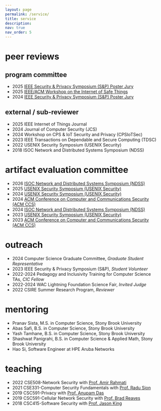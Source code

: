 ```yaml
---
layout: page
permalink: /service/
title: service
description:
nav: true
nav_order: 5
---
```


# peer reviews

## program committee
+ 2025 [IEEE Security & Privacy Symposium (S&P) Poster Jury](https://sp2025.ieee-security.org/cfposters.html)
+ 2025 [IEEE/ACM Workshop on the Internet of Safe Things](https://safethings25.ieee-security.org/#organization)
+ 2024 [IEEE Security & Privacy Symposium (S&P) Poster Jury](https://www.ieee-security.org/TC/SP2024/cfposters.html)


## external / sub-reviewer

+ 2025 IEEE Internet of Things Journal
+ 2024 Journal of Computer Security (JCS)
+ 2024 Workshop on CPS & IoT Security and Privacy (CPSIoTSec)
+ 2023 IEEE Transactions on Dependable and Secure Computing (TDSC)
+ 2022 USENIX Security Symposium (USENIX Security)
+ 2018 ISOC Network and Distributed Systems Symposium (NDSS)

# artifact evaluation committee

+ 2026 [ISOC Network and Distributed Systems Symposium (NDSS)](https://secartifacts.github.io/ndss2026/organizers)
+ 2025 [USENIX Security Symposium (USENIX Security)](https://secartifacts.github.io/usenixsec2025/organizers)
+ 2024 [USENIX Security Symposium (USENIX Security)](https://secartifacts.github.io/usenixsec2024/organizers)
+ 2024 [ACM Conference on Computer and Communications Security (ACM CCS)](https://www.sigsac.org/ccs/CCS2024/organization/ae-committee.html)
+ 2024 [ISOC Network and Distributed Systems Symposium (NDSS)](https://secartifacts.github.io/ndss2024/organizers)
+ 2023 [USENIX Security Symposium (USENIX Security)](https://secartifacts.github.io/usenixsec2023/organizers)
+ 2023 [ACM Conference on Computer and Communications Security (ACM CCS)](https://www.sigsac.org/ccs/CCS2023/orgs-artifact.html)


# outreach

+ 2024 Computer Science Graduate Committee, _Graduate Student Representative_
+ 2023 IEEE Security & Privacy Symposium (S&P), _Student Volunteer_
+ 2022-2024 Pedagogy and Inclusivity Training for Computer Science TAs, _CIC Fellow_
+ 2022-2024 WAC Lightning Foundation Science Fair, _Invited Judge_
+ 2022 CSIRE Summer Research Program, _Reviewer_


# mentoring

+ Pranav Sista, M.S. in Computer Science, Stony Brook University
+ Abas Safi, B.S. in Computer Science, Stony Brook University
+ Yash Tamhane, B.S. in Computer Science, Stony Brook University
+ Shashwat Panigrahi, B.S. in Computer Science & Applied Math, Stony Brook University
+ Hao Si, Software Engineer at HPE Aruba Networks


# teaching

+ 2022 CSE508-Network Security with [Prof. Amir Rahmati](https://amir.rahmati.com)
+ 2021 CSE331-Computer Security Fundamentals with [Prof. Radu Sion](https://www.cs.stonybrook.edu/people/faculty/radusion)
+ 2019 CSC591-Privacy with [Prof. Anupam Das](https://anupamdas.org/)
+ 2019 CSC591-Cellular Network Security with [Prof. Brad Reaves](https://bradreaves.net/)
+ 2018 CSC415-Software Security with [Prof. Jason King](https://engr.ncsu.edu/people/jtking/)
